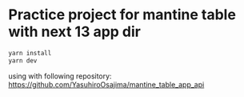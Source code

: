 # Practice project for mantine table with next 13 app dir

```bash
yarn install
yarn dev
```

using with following repository:  
<https://github.com/YasuhiroOsajima/mantine_table_app_api>
